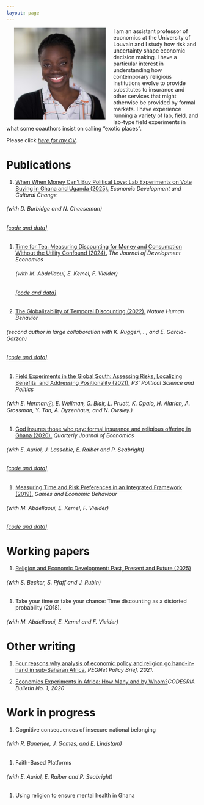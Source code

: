 ```yaml
---
layout: page
---
```


<img align="left" width="240" height="240" src="assets/ammapanin.jpg"
style="margin: 0px 20px">

I&nbsp;am&nbsp;an&nbsp;assistant professor of economics at the University of
Louvain and I study how risk and uncertainty shape economic decision
making. I have a particular interest in understanding how contemporary
religious institutions evolve to provide substitutes to insurance and
other services that might otherwise be provided by formal markets. I have
experience running a variety of lab, field, and
lab-type field experiments in what some coauthors insist on calling “exotic places”.

Please click [*here for my CV*](assets/Panin_CV_Jul25.pdf).
# Publications

1. [When When Money Can’t Buy Political Love: Lab Experiments on Vote Buying in Ghana and Uganda (2025).](https://doi.org/10.1086/733805) <span style="font-weight: normal;">*Economic Development and Cultural Change*</span>
###### (with D. Burbidge and N. Cheeseman)
###### *[\[code and data\]](https://osf.io/4e3jp/)*

1. [Time for Tea. Measuring Discounting for Money and Consumption Without the Utility Confound (2024).](https://doi.org/10.1016/j.jdeveco.2024.103261) *The Journal of Development Economics*
   ###### (with M. Abdellaoui, E. Kemel, F. Vieider)
   ###### *[\[code and data\]](https://osf.io/ya7ke/?view_only=55332e1fbee04cbf93b29aee2b4cead8)*

1. [The Globalizability of Temporal Discounting (2022).](https://www.nature.com/articles/s41562-022-01392-w)  *Nature Human Behavior*
###### (second author in large collaboration with K. Ruggeri,..., and E. Garcia-Garzon)
###### *[\[code and data\]](https://osf.io/njd62)*


1. [Field Experiments in the Global South: Assessing Risks, Localizing
Benefits, and Addressing Positionality (2021).](https://doi.org/10.1017/S1049096522000063 ) *PS: Political Science
and Politics*
###### (with E. Hermanⓡ, E. Wellman, G. Blair, L. Pruett, K. Opalo, H. Alarian, A. Grossman, Y. Tan, A. Dyzenhaus, and N. Owsley.)

1. [God insures those who pay: formal insurance and religious offering
in Ghana (2020).](https://doi.org/10.1093/qje/qjaa015) *Quarterly Journal of Economics*
###### (with E. Auriol, J. Lassebie, E. Raiber and P. Seabright)
###### *[\[code and data\]](https://dataverse.harvard.edu/dataset.xhtml?persistentId=doi:10.7910/DVN/KVFRFO)*

1. [Measuring Time and Risk Preferences in an Integrated
   Framework (2019).](https://doi.org/10.1016/j.geb.2019.03.001) *Games and Economic Behaviour*
###### (with M. Abdellaoui, E. Kemel, F. Vieider)
###### *[\[code and data\]](https://osf.io/9hfcg/)*


# Working papers

1. [Religion and Economic Development: Past, Present and Future (2025)](https://cepr.org/publications/dp20027)
###### (with S. Becker, S. Pfaff and J. Rubin)

1. Take your time or take your chance: Time discounting as a distorted
   probability (2018).
###### (with M. Abdellaoui, E. Kemel and  F. Vieider)


# Other writing
1. [Four reasons why analysis of economic policy and religion go
   hand-in-hand in sub-Saharan Africa.](https://www.pegnet.ifw-kiel.de/news/2021/four-reasons-why-analysis-of-economic-policy-and-religion-go-hand-in-hand-in-sub-saharan-africa/) *PEGNet Policy Brief, 2021.*


1. [Economics Experiments in Africa: How Many and by Whom?](https://journals.codesria.org/index.php/codesriabulletin/article/view/140)*CODESRIA Bulletin No. 1, 2020*


# Work in progress

1. Cognitive consequences of insecure national belonging
###### (with R. Banerjee, J. Gomes, and E. Lindstam)

1. Faith-Based Platforms 
###### (with E. Auriol, E. Raiber and P. Seabright)

1. Using religion to ensure mental health in Ghana

